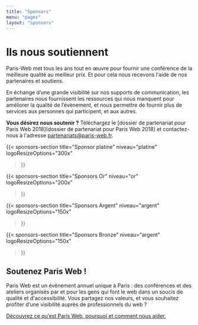 ```yaml
---
title: "Sponsors"
menu: "pages"
layout: "sponsors"
---
```


# Ils nous soutiennent

Paris-Web met tous les ans tout en œuvre pour fournir une conférence de la meilleure qualité au meilleur prix. Et pour cela nous recevons l'aide de nos partenaires et soutiens.

En échange d’une grande visibilité sur nos supports de communication, les partenaires nous fournissent les ressources qui nous manquent pour améliorer la qualité de l’évènement, et nous permettre de fournir plus de services aux personnes qui participent, et aux autres.

**Vous désirez nous soutenir ?** Téléchargez le [dossier de partenariat pour Paris Web 2018](dossier de partenariat pour Paris Web 2018) et contactez-nous à l'adresse [partenariats@paris-web.fr](mailto:partenariats@paris-web.fr).

{{< sponsors-section
  title="Sponsor platine"
  niveau="platine"
  logoResizeOptions="300x"
>}}

{{< sponsors-section
  title="Sponsors Or"
  niveau="or"
  logoResizeOptions="200x"
>}}

{{< sponsors-section
  title="Sponsors Argent"
  niveau="argent"
  logoResizeOptions="150x"
>}}

{{< sponsors-section
  title="Sponsors Bronze"
  niveau="argent"
  logoResizeOptions="150x"
>}}

## Soutenez Paris Web !

Paris Web est un événement annuel unique à Paris : des conférences et des ateliers organisés par et pour les gens qui font le web dans un soucis de qualité et d'accessibilité. Vous partagez nos valeurs, et vous souhaitez profiter d’une visibilité auprès de professionnels du web ?

[Découvrez ce qu’est Paris Web, pourquoi et comment nous aider.](#)